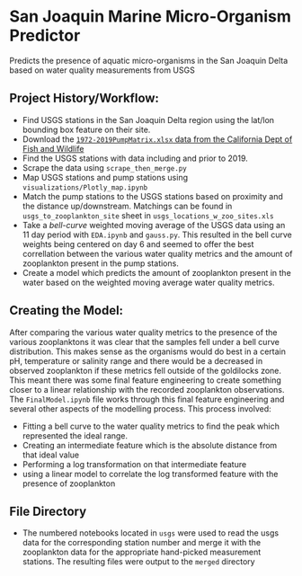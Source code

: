 # San Joaquin Marine Micro-Organism Predictor
Predicts the presence of aquatic micro-organisms in the San Joaquin Delta based on water quality measurements from USGS

## Project History/Workflow:

- Find USGS stations in the San Joaquin Delta region using the lat/lon bounding box feature on their site.
- Download the [`1972-2019PumpMatrix.xlsx` data from the California Dept of Fish and Wildlife](ftp://ftp.wildlife.ca.gov/IEP_Zooplankton/)
- Find the USGS stations with data including and prior to 2019.
- Scrape the data using `scrape_then_merge.py`
- Map USGS stations and pump stations using `visualizations/Plotly_map.ipynb`
- Match the pump stations to the USGS stations based on proximity and the distance up/downstream. Matchings can be found in `usgs_to_zooplankton_site` sheet in `usgs_locations_w_zoo_sites.xls`
- Take a _bell-curve_ weighted moving average of the USGS data using an 11 day period with `EDA.ipynb` and `gauss.py`. This resulted in the bell curve weights being centered on day 6 and seemed to offer the best correllation between the various water quality metrics and the amount of zooplankton present in the pump stations.
- Create a model which predicts the amount of zooplankton present in the water based on the weighted moving average water quality metrics.

## Creating the Model:
After comparing the various water quality metrics to the presence of the various zooplanktons it was clear that the samples fell under a bell curve distribution. This makes sense as the organisms would do best in a certain pH, temperature or salinity range and there would be a decreased in observed zooplankton if these metrics fell outside of the goldilocks zone. This meant there was some final feature engineering to create something closer to a linear relationship with the recorded zooplankton observations. The `FinalModel.ipynb` file works through this final feature engineering and several other aspects of the modelling process. This process involved:

- Fitting a bell curve to the water quality metrics to find the peak which represented the ideal range.
- Creating an intermediate feature which is the absolute distance from that ideal value
- Performing a log transformation on that intermediate feature
- using a linear model to correlate the log transformed feature with the presence of zooplankton

<!--
put a drawio diagram here
-->
## File Directory

- The numbered notebooks located in `usgs` were used to read the usgs data for the corresponding station number and merge it with the zooplankton data for the appropriate hand-picked measurement stations. The resulting files were output to the `merged` directory